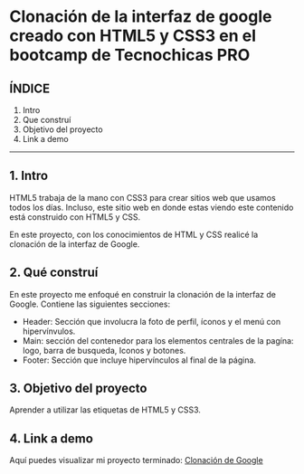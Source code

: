 # Clonación de la interfaz de google creado con HTML5 y CSS3 en el bootcamp de Tecnochicas PRO


## ÍNDICE

1. Intro 
2. Que construí 
3. Objetivo del proyecto
4. Link a demo

***

## 1. Intro
HTML5 trabaja de la mano con CSS3 para crear sitios web que usamos todos los días. Incluso, este sitio web en donde estas viendo este contenido está construido con HTML5 y CSS.

En este proyecto, con los conocimientos de HTML y CSS realicé la clonación de la interfaz de Google. 

## 2. Qué construí
En este proyecto me enfoqué en construir la clonación de la interfaz de Google. 
Contiene las siguientes secciones:

* Header: Sección que involucra la foto de perfil, íconos y el menú con hipervínvulos. 
* Main: sección del contenedor para los elementos centrales de la pagína: logo, barra de busqueda, Iconos y botones.
* Footer: Sección que incluye hipervínculos al final de la página.

## 3. Objetivo del proyecto 
Aprender a utilizar las etiquetas de HTML5 y CSS3.

## 4. Link a demo
Aquí puedes visualizar mi proyecto terminado: [Clonación de Google](#)
